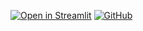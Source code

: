 
[![Open in Streamlit][share_badge]][share_link] [![GitHub][github_badge]][github_link]

[share_badge]: https://static.streamlit.io/badges/streamlit_badge_black_white.svg
[share_link]: https://share.streamlit.io/okld/streamlit-gallery/main

[github_badge]: https://badgen.net/badge/icon/GitHub?icon=github&color=black&label
[github_link]: https://github.com/okld/streamlit-gallery
